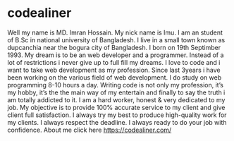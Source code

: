 # codealiner
Well my name is MD. Imran Hossain. My nick name is Imu. I am an student of B.Sc in national university of Bangladesh. I live in a small town known as dupcanchia near the bogura city of Bangladesh. I born on 19th Septimber 1993. My dream is to be an web developer and a programmer. Instead of a lot of restrictions i never give up to full fill my dreams. I love to code and i want to take web development as my profession.  Since last 3years i have been working on the various field of web development. I do study on web programming 8-10 hours a day. Writing code is not only my profession, it’s my hobby, it’s the the main way of my entertain and finally to say the truth i am totally addicted to it.  I am a hard worker, honest &amp; very dedicated to my job. My objective is to provide 100% accurate service to my client and give client full satisfaction. I always try my best to produce high-quality work for my clients. I always respect the deadline. I always ready to do your job with confidence.  About me click here https://codealiner.com/
